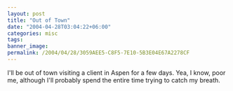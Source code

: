 ```yaml
---
layout: post
title: "Out of Town"
date: "2004-04-28T03:04:22+06:00"
categories: misc 
tags: 
banner_image: 
permalink: /2004/04/28/3059AEE5-C8F5-7E10-5B3E04E67A2278CF
---
```


I'll be out of town visiting a client in Aspen for a few days. Yea, I know, poor me, although I'll probably spend the entire time trying to catch my breath.